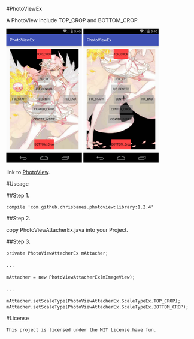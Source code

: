 #PhotoViewEx

A PhotoView include TOP_CROP and BOTTOM_CROP.

<a href="./graphics/device-2015-11-29-161842.png"><img src="./graphics/device-2015-11-29-161842.png" width="40%"/></a>
<a href="./graphics/device-2015-11-29-161901.png"><img src="./graphics/device-2015-11-29-161901.png" width="40%"/></a>

link to [PhotoView](https://github.com/chrisbanes/PhotoView).

#Useage

##Step 1.

    compile 'com.github.chrisbanes.photoview:library:1.2.4'

##Step 2.

copy PhotoViewAttacherEx.java into your Project.

##Step 3.

    private PhotoViewAttacherEx mAttacher;

    ...

    mAttacher = new PhotoViewAttacherEx(mImageView);

    ...

    mAttacher.setScaleType(PhotoViewAttacherEx.ScaleTypeEx.TOP_CROP);
    mAttacher.setScaleType(PhotoViewAttacherEx.ScaleTypeEx.BOTTOM_CROP);

#License

    This project is licensed under the MIT License.have fun.